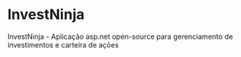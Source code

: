 # InvestNinja
InvestNinja - Aplicação asp.net open-source para gerenciamento de investimentos e carteira de ações
